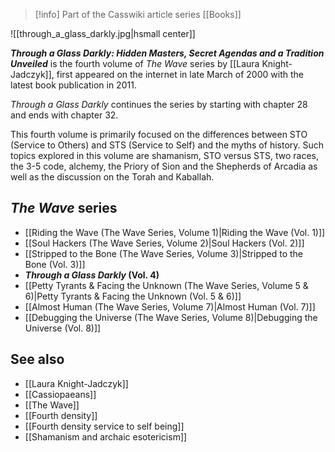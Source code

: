 > [!info] Part of the Casswiki article series [[Books]]

![[through_a_glass_darkly.jpg|hsmall center]]


_**Through a Glass Darkly: Hidden Masters, Secret Agendas and a Tradition Unveiled**_ is the fourth volume of _The Wave_ series by [[Laura Knight-Jadczyk]], first appeared on the internet in late March of 2000 with the latest book publication in 2011.

_Through a Glass Darkly_ continues the series by starting with chapter 28 and ends with chapter 32.

This fourth volume is primarily focused on the differences between STO (Service to Others) and STS (Service to Self) and the myths of history. Such topics explored in this volume are shamanism, STO versus STS, two races, the 3-5 code, alchemy, the Priory of Sion and the Shepherds of Arcadia as well as the discussion on the Torah and Kaballah.

_The Wave_ series
-----------------

*   [[Riding the Wave (The Wave Series, Volume 1)|Riding the Wave (Vol. 1)]]
*   [[Soul Hackers (The Wave Series, Volume 2)|Soul Hackers (Vol. 2)]]
*   [[Stripped to the Bone (The Wave Series, Volume 3)|Stripped to the Bone (Vol. 3)]]
*   **_Through a Glass Darkly_ (Vol. 4)**
*   [[Petty Tyrants & Facing the Unknown (The Wave Series, Volume 5 & 6)|Petty Tyrants & Facing the Unknown (Vol. 5 & 6)]]
*   [[Almost Human (The Wave Series, Volume 7)|Almost Human (Vol. 7)]]
*   [[Debugging the Universe (The Wave Series, Volume 8)|Debugging the Universe (Vol. 8)]]

See also
--------

*   [[Laura Knight-Jadczyk]]
*   [[Cassiopaeans]]
*   [[The Wave]]
*   [[Fourth density]]
*   [[Fourth density service to self being]]
*   [[Shamanism and archaic esotericism]]